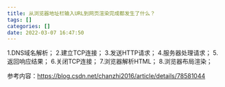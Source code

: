 ```yaml
---
title: 从浏览器地址栏输入URL到网页渲染完成都发生了什么？
tags: []
categories: []
date: 2022-03-07 16:47:50
---
```


1.DNS域名解析；
2.建立TCP连接；
3.发送HTTP请求；
4.服务器处理请求；
5.返回响应结果；
6.关闭TCP连接；
7.浏览器解析HTML；
8.浏览器布局渲染；

参考内容：https://blog.csdn.net/chanzhi2016/article/details/78581044